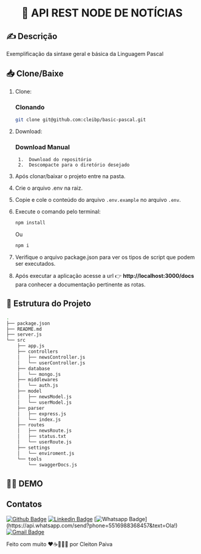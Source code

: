 <h1 align="center"> 🚀 API REST NODE DE NOTÍCIAS </h1>

## ✍️ Descrição
Exemplificação da sintaxe geral e básica da Linguagem Pascal

## 📥 Clone/Baixe

1. Clone:

    ### Clonando

    ```bash
    git clone git@github.com:cleibp/basic-pascal.git
    ```
1. Download:
    ### Download Manual

        1.  Download do repositório
        2.  Descompacte para o diretório desejado

1. Após clonar/baixar o projeto entre na pasta.

1. Crie o arquivo .env na raiz.

1. Copie e cole o conteúdo do arquivo `.env.example` no arquivo `.env`.

1. Execute o comando pelo terminal:
    ```bash
    npm install
    ```
    Ou
    ```bash
    npm i
    ```

1. Verifique o arquivo package.json para ver os tipos de script que podem ser executados.

1. Após executar a aplicação acesse a url 👉 **http://localhost:3000/docs** para conhecer a documentação pertinente as rotas.


## 🚧 Estrutura do Projeto

```sh
.
├── package.json
├── README.md
├── server.js
└── src
    ├── app.js
    ├── controllers
    │   ├── newsController.js
    │   └── userController.js
    ├── database
    │   └── mongo.js
    ├── middlewares
    │   └── auth.js
    ├── model
    │   ├── newsModel.js
    │   └── userModel.js
    ├── parser
    │   ├── express.js
    │   └── index.js
    ├── routes
    │   ├── newsRoute.js
    │   ├── status.txt
    │   └── userRoute.js
    ├── settings
    │   └── enviroment.js
    └── tools
        └── swaggerDocs.js
```

## 👋🏽 DEMO



## Contatos

[![Github Badge](https://img.shields.io/badge/-Github-000?style=flat-square&logo=Github&logoColor=white&link=https://github.com/cleibp)](https://github.com/cleibp)
[![Linkedin Badge](https://img.shields.io/badge/-LinkedIn-blue?style=flat-square&logo=Linkedin&logoColor=white&link=https://www.linkedin.com/in/cleitonpaiva/)](https://www.linkedin.com/in/cleitonpaiva/)
[![Whatsapp Badge](https://img.shields.io/badge/-Whatsapp-4CA143?style=flat-square&labelColor=4CA143&logo=whatsapp&logoColor=white&link=https://api.whatsapp.com/send?phone=5516988368457&text=Ola!)](https://api.whatsapp.com/send?phone=5516988368457&text=Ola!)
[![Gmail Badge](https://img.shields.io/badge/-Gmail-c14438?style=flat-square&logo=Gmail&logoColor=white&link=mailto:cleibp@gmail.com)](mailto:cleibp@gmail.com)

Feito com muito ❤️☕👨🏻‍💻 por Cleiton Paiva



